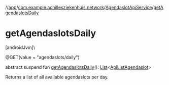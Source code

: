 //[app](../../../index.md)/[com.example.achillesziekenhuis.network](../index.md)/[AgendaslotApiService](index.md)/[getAgendaslotsDaily](get-agendaslots-daily.md)

# getAgendaslotsDaily

[androidJvm]\

@GET(value = &quot;agendaslots/daily&quot;)

abstract suspend fun [getAgendaslotsDaily](get-agendaslots-daily.md)(): [List](https://kotlinlang.org/api/latest/jvm/stdlib/kotlin.collections/-list/index.html)&lt;[ApiListAgendaslot](../-api-list-agendaslot/index.md)&gt;

Returns a list of all available agendaslots per day.
